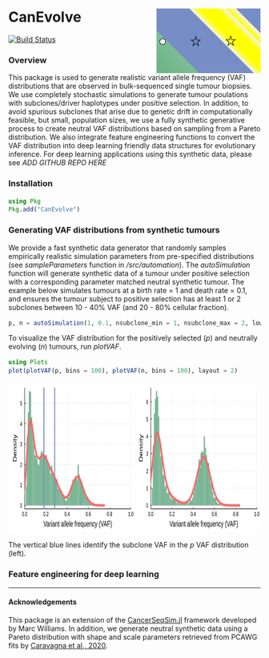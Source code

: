 # CanEvolve <img align="right" width="208" height="129" src="icon.svg">

[![Build Status](https://travis-ci.com/tomouellette/CanEvolve.jl.svg?branch=master)](https://travis-ci.com/tomouellette/CanEvolve.jl)

### Overview

This package is used to generate realistic variant allele frequency (VAF) distributions that are observed in bulk-sequenced single tumour biopsies. We use completely stochastic simulations to generate tumour poulations with subclones/driver haplotypes under positive selection. In addition, to avoid spurious subclones that arise due to genetic drift in computationally feasible, but small, population sizes, we use a fully synthetic generative process to create neutral VAF distributions based on sampling from a Pareto distribution. We also integrate feature engineering functions to convert the VAF distribution into deep learning friendly data structures for evolutionary inference. For deep learning applications using this synthetic data, please see *ADD GITHUB REPO HERE*

### Installation

```julia
using Pkg
Pkg.add("CanEvolve")
```

### Generating VAF distributions from synthetic tumours

We provide a fast synthetic data generator that randomly samples empirically realistic simulation parameters from pre-specified distributions (see *sampleParameters* function in */src/automation*). The *autoSimulation*  function will generate synthetic data of a tumour under positive selection with a corresponding parameter matched neutral synthetic tumour. The example below simulates tumours at a birth rate = 1 and death rate = 0.1, and ensures the tumour subject to positive selection has at least 1 or 2 subclones between 10 - 40% VAF (and 20 - 80% cellular fraction).

```julia
p, n = autoSimulation(1, 0.1, nsubclone_min = 1, nsubclone_max = 2, lower_cutoff = 0.1, upper_cutoff = 0.4)
```

To visualize the VAF distribution for the positively selected (*p*) and neutrally evolving (*n*) tumours, run *plotVAF*. 

```julia
using Plots
plot(plotVAF(p, bins = 100), plotVAF(n, bins = 100), layout = 2)
```
<img width="800" height="300" src="example.svg">

The vertical blue lines identify the subclone VAF in the *p* VAF distribution (left).

### Feature engineering for deep learning

<hr>

#### Acknowledgements

This package is an extension of the [CancerSeqSim.jl](https://github.com/marcjwilliams1/CancerSeqSim.jl) framework developed by Marc Williams. In addition, we generate neutral synthetic data using a Pareto distribution with shape and scale parameters retrieved from PCAWG fits by [Caravagna et al., 2020](https://www.nature.com/articles/s41588-020-0675-5).

